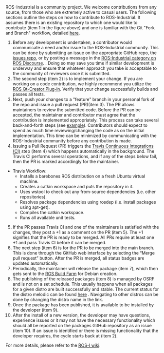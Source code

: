 ROS-Industrial is a community project. We welcome contributions from any source, from those who are extremely active to casual users. The following sections outline the steps on how to contribute to ROS-Industrial. It assumes there is an existing repository to which one would like to contribute (item 1 in the figure above) and one is familiar with the Git "Fork and Branch" workflow, detailed [here](http://blog.scottlowe.org/2015/01/27/using-fork-branch-git-workflow/).

1. Before any development is undertaken, a contributor would communicate a need and/or issue to the ROS-Industrial community. This can be done by submitting an issue on the appropriate GitHub repo, the [issues repo](https://github.com/ros-industrial/ros_industrial_issues), or by posting a message in the [ROS-Industrial category on ROS Discourse](//swri-ros-pkg-dev@googlegroups.com). . Doing so may save you time if similar development is underway and ensure that whatever approach you take is acceptable to the community of reviewers once it is submitted.
2. The second step (item 2) is to implement your change. If you are working on a code contribution, we highly recommend you utilize the [ROS Qt-Creator Plug-in](http://rosindustrial.org/news/2016/6/9/ros-qt-ide-plugin). Verify that your change successfully builds and passes all tests.
3. Next, push your changes to a "feature" branch in your personal fork of the repo and issue a pull request (PR)(item 3). The PR allows maintainers to review the submitted code. Before the PR can be accepted, the maintainer and contributor must agree that the contribution is implemented appropriately. This process can take several back-and-forth steps (see [example](https://github.com/ros-industrial/motoman/pull/89)). Contributors should expect to spend as much time reviewing/changing the code as on the initial implementation. This time can be minimized by communicating with the ROS-Industrial community before any contribution is made.
4. Issuing a Pull Request (PR) triggers the [Travis Continuous Integrations (CI)](https://github.com/ros-industrial/industrial_ci) step (item 4) which happens automatically in the background. The Travis CI performs several operations, and if any of the steps below fail, then the PR is marked accordingly for the maintainer.
  * Travis Workflow:
    * Installs a barebones ROS distribution on a fresh Ubuntu virtual machine.
    * Creates a catkin workspace and puts the repository in it.
    * Uses wstool to check out any from-source dependencies (i.e. other repositories).
    * Resolves package dependencies using rosdep (i.e. install packages using apt-get).
    * Compiles the catkin workspace.
    * Runs all available unit tests.
5. If the PR passes Travis CI and one of the maintainers is satisfied with the changes, they post a +1 as a comment on the PR (item 5). The +1 signifies that the PR is ready to be merged. All PRs require at least one +1 and pass Travis CI before it can be merged.
6. The next step (item 6) is for the PR to be merged into the main branch. This is done through the GitHub web interface by selecting the “Merge pull request” button. After the PR is merged, all status badges are updated automatically.
7. Periodically, the maintainer will release the package (item 7), which then gets sent to the [ROS Build Farm](http://wiki.ros.org/build.ros.org) for Debian creation.
8. The publishing of the released packages (item 8) is managed by OSRF and is not on a set schedule. This usually happens when all packages for a given distro are built successfully and stable. The current status for the distro melodic can be found [here](http://repositories.ros.org/status_page/ros_melodic_default.html) . Navigating to other distros can be done by changing the distro name in the link.
9. Once the package has been published, it is available to be installed by the developer (item 9).
10. After the install of a new version, the developer may have questions, experience issues or it may not have the necessary functionality which should all be reported on the packages GitHub repository as an issue (item 10). If an issue is identified or there is missing functionality that the developer requires, the cycle starts back at (item 2).

For more details, please refer to the [ROS-I wiki](http://wiki.ros.org/Industrial/DevProcess).
